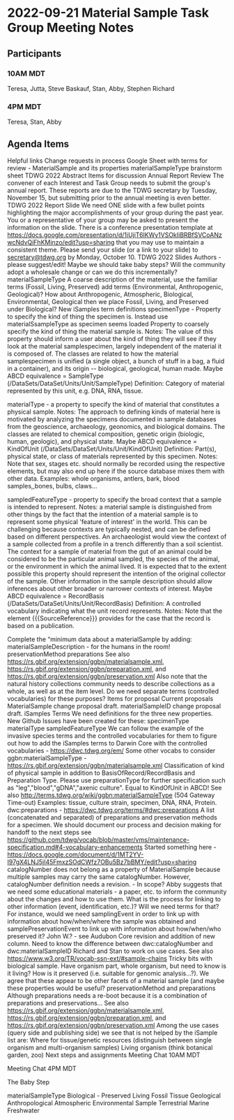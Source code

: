 # 2022-09-21 Material Sample Task Group Meeting Notes
## Participants
### 10AM MDT
Teresa, Jutta, Steve Baskauf, Stan, Abby, Stephen Richard
### 4PM MDT
Teresa, Stan, Abby
## Agenda Items
Helpful links
Change requests in process 
Google Sheet with terms for review - MaterialSample and its properties
materialSampleType brainstorm sheet
TDWG 2022 Abstract
Items for discussion
Annual Report Review
The convener of each Interest and Task Group needs to submit the group's annual report. These reports are due to the TDWG secretary by Tuesday, November 15, but submitting prior to the annual meeting is even better.
TDWG 2022 Report Slide
We need ONE slide with a few bullet points highlighting the major accomplishments of your group during the past year. You or a representative of your group may be asked to present the information on the slide. There is a conference presentation template at https://docs.google.com/presentation/d/1iUjiT6lKWy1VSOkIiBRBfSVCoANzwcNdvQiFhKMinzo/edit?usp=sharing that you may use to maintain a consistent theme. Please send your slide (or a link to your slide) to secretary@tdwg.org by Monday, October 10. 
TDWG 2022 Slides
Authors - please suggest/edit!
Maybe we should take baby steps? Will the community adopt a wholesale change or can we do this incrementally?
materialSampleType
A coarse description of the material, use the familiar terms (Fossil, Living, Preserved) add terms (Environmental, Anthropogenic, Geological)?
How about Anthropogenic, Atmospheric, Biological, Environmental, Geological then we place Fossil, Living, and Preserved under Biological?
New iSamples term definitions
specimenType - Property to specify the kind of thing the specimen is.
Instead use materialSsampleType as specimen seems loaded
Property to coarsely specify the kind of thing the material sample is.
Notes: The value of this property should inform a user about the kind of thing they will see if they look at the material samplespecimen, largely independent of the material it is composed of. The classes are related to how the material samplespecimen is unified (a single object, a bunch of stuff in a bag, a fluid in a container), and its origin -- biological, geological, human made.
Maybe ABCD equivalence = SampleType (/DataSets/DataSet/Units/Unit/SampleType)
Definition: Category of material represented by this unit, e.g. DNA, RNA, tissue.

materialType - a property to specify the kind of material that constitutes a physical sample.
Notes: The approach to defining kinds of material here is motivated by analyzing the specimens documented in sample databases from the geoscience, archaeology, geonomics, and biological domains. The classes are related to chemical composition, genetic origin (biologic, human, geologic), and physical state.
Maybe ABCD equivalence = KindOfUnit (/DataSets/DataSet/Units/Unit/KindOfUnit)
Definition: Part(s), physical state, or class of materials represented by this specimen.
Notes: Note that sex, stages etc. should normally be recorded using the respective elements, but may also end up here if the source database mixes them with other data.
Examples: whole organisms, antlers, bark, blood samples,,bones, bulbs, claws…

sampledFeatureType - property to specify the broad context that a sample is intended to represent.
Notes: a material sample is distinguished from other things by the fact that the intention of a material sample is to represent some physical 'feature of interest' in the world. This can be challenging because contexts are typically nested, and can be defined based on different perspectives. An archaeologist would view the context of a sample collected from a profile in a trench differently than a soil scientist. The context for a sample of material from the gut of an animal could be considered to be the particular animal sampled, the species of the animal, or the environment in which the animal lived. It is expected that to the extent possible this property should represent the intention of the original collector of the sample. Other information in the sample description should allow inferences about other broader or narrower contexts of interest.
Maybe ABCD equivalence = RecordBasis (/DataSets/DataSet/Units/Unit/RecordBasis)
Definition: A controlled vocabulary indicating what the unit record represents.
Notes: Note that the element {{{SourceReference}}} provides for the case that the record is based on a publication.

Complete the “minimum data about a materialSample by adding:
materialSampleDescription - for the humans in the room!
preservationMethod
preparations 
See also https://rs.gbif.org/extension/ggbn/materialsample.xml, https://rs.gbif.org/extension/ggbn/preparation.xml, and https://rs.gbif.org/extension/ggbn/preservation.xml
Also note that the natural history collections community needs to describe collections as a whole, as well as at the item level.  Do we need separate terms (controlled vocabularies) for these purposes?
Items for proposal
Current proposals
MaterialSample change proposal draft.
materialSampleID change proposal draft.
iSamples Terms
We need definitions for the three new properties. New Github Issues have been created for these:
specimenType
materialType
sampledFeatureType
We can follow the example of the invasive species terms and the controlled vocabularies for them to figure out how to add the iSamples terms to Darwin Core with the controlled vocabularies - https://dwc.tdwg.org/em/
Some other vocabs to consider
ggbn:materialSampleType - https://rs.gbif.org/extension/ggbn/materialsample.xml
Classification of kind of physical sample in addition to BasisOfRecord/RecordBasis and Preparation Type. Please use preparationType for further specification such as "leg","blood","gDNA","axenic culture". Equal to KindOfUnit in ABCD! See also http://terms.tdwg.org/wiki/ggbn:materialSampleType (504 Gateway Time-out)
Examples: tissue, culture strain, specimen, DNA, RNA, Protein.
dwc:preparations - https://dwc.tdwg.org/terms/#dwc:preparations
A list (concatenated and separated) of preparations and preservation methods for a specimen.
We should document our process and decision making for handoff to the next steps 
see https://github.com/tdwg/vocab/blob/master/vms/maintenance-specification.md#4-vocabulary-enhancements
Started something here - https://docs.google.com/document/d/1MT2YV-I97gX4LNJ5jI45FmxzSOdCWfz7OBu5Bz7bBMY/edit?usp=sharing 
catalogNumber does not belong as a property of MaterialSample because multiple samples may carry the same catalogNumber. However, catalogNumber definition needs a revision. - In scope?
Abby suggests that we need some educational materials - a paper, etc. to inform the community about the changes and how to use them.
What is the process for linking to other information (event, identification, etc.)? Will we need terms for that? For instance, would we need samplingEvent in order to link up with information about how/when/where the sample was obtained and samplePreservationEvent to link up with information about how/when/who preserved it? John W.? - see Audubon Core revision and addition of new column.
Need to know the difference between dwc:catalogNumber and dwc:materialSampleID
Richard and Stan to work on use cases. See also https://www.w3.org/TR/vocab-ssn-ext/#sample-chains
Tricky bits with biological sample. Have organism part, whole organism, but need to know is it living? How is it preserved (i.e. suitable for genomic analysis...?). We agree that these appear to be other facets of a material sample (and maybe these properties would be useful? preservationMethod and preparations Although preparations needs a re-boot because it is a combination of preparations and preservations… See also https://rs.gbif.org/extension/ggbn/materialsample.xml, https://rs.gbif.org/extension/ggbn/preparation.xml, and https://rs.gbif.org/extension/ggbn/preservation.xml
Among the use cases (query side and publishing side) we see that is not helped by the iSample list are:
Where for tissue/genetic resources (distinguish between single organism and multi-organism samples)
Living organism (think botanical garden, zoo)
Next steps and assignments
Meeting Chat 10AM MDT

Meeting Chat 4PM MDT



The Baby Step

materialSampleType
Biological - 
Preserved
Living
Fossil
Tissue
Geological
Anthropological
Atmospheric
Environmental Sample
Terrestrial
Marine
Freshwater

